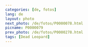 ```yaml
---
categories: [de, fotos]
lang: de
layout: photo
next_photo: /de/fotos/P0000078.html
picname: P0000079
prev_photo: /de/fotos/P0000278.html
tags: [Dead Leopard]
---
```

